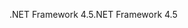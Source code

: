 <span data-ttu-id="2e607-101">.NET Framework 4.5</span><span class="sxs-lookup"><span data-stu-id="2e607-101">.NET Framework 4.5</span></span>